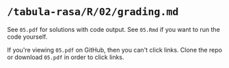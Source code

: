 # `/tabula-rasa/R/02/grading.md`

See `05.pdf` for solutions with code output. See `05.Rmd` if you want to run the code yourself.

If you're viewing `05.pdf` on GitHub, then you can't click links. 
Clone the repo or download `05.pdf` in order to click links.
